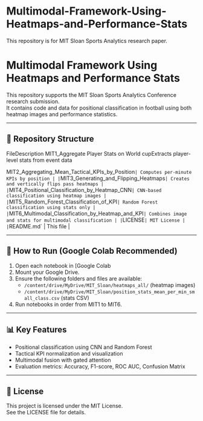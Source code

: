 # Multimodal-Framework-Using-Heatmaps-and-Performance-Stats
This repository is for MIT Sloan Sports Analytics research paper.

# Multimodal Framework Using Heatmaps and Performance Stats

This repository supports the MIT Sloan Sports Analytics Conference research submission.  
It contains code and data for positional classification in football using both heatmap images and performance statistics.

---

## 📁 Repository Structure

FileDescription
MIT1_Aggregate Player Stats on World cupExtracts player-level stats from event data

MIT2_Aggregating_Mean_Tactical_KPIs_by_Position` | Computes per-minute KPIs by position |
| `MIT3_Generating_and_Flipping_Heatmaps` | Creates and vertically flips pass heatmaps |
| `MIT4_Positional_Classification_by_Heatmap_CNN` | CNN-based classification using heatmap images |
| `MIT5_Random_Forest_Classification_of_KPI` | Random Forest classification using stats only |
| `MIT6_Multimodal_Classification_by_Heatmap_and_KPI` | Combines image and stats for multimodal classification |
| `LICENSE` | MIT License |
| `README.md` | This file |

---

## 🚀 How to Run (Google Colab Recommended)

1. Open each notebook in [Google Colab
2. Mount your Google Drive.
3. Ensure the following folders and files are available:
   - `/content/drive/MyDrive/MIT_Sloan/heatmaps_all/` (heatmap images)
   - `/content/drive/MyDrive/MIT_Sloan/position_stats_mean_per_min_small_class.csv` (stats CSV)
4. Run notebooks in order from MIT1 to MIT6.

---

## 📊 Key Features

- Positional classification using CNN and Random Forest
- Tactical KPI normalization and visualization
- Multimodal fusion with gated attention
- Evaluation metrics: Accuracy, F1-score, ROC AUC, Confusion Matrix

---

## 📜 License

This project is licensed under the MIT License.  
See the LICENSE file for details.
